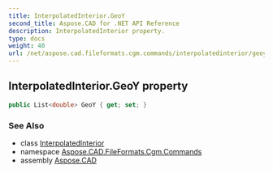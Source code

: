 ```yaml
---
title: InterpolatedInterior.GeoY
second_title: Aspose.CAD for .NET API Reference
description: InterpolatedInterior property. 
type: docs
weight: 40
url: /net/aspose.cad.fileformats.cgm.commands/interpolatedinterior/geoy/
---
```

## InterpolatedInterior.GeoY property

```csharp
public List<double> GeoY { get; set; }
```

### See Also

* class [InterpolatedInterior](../)
* namespace [Aspose.CAD.FileFormats.Cgm.Commands](../../interpolatedinterior/)
* assembly [Aspose.CAD](../../../)


